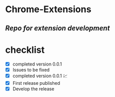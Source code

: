 # Chrome-Extensions

## _Repo for extension development_

# checklist 
- [X] completed version 0.0.1
- [X] Issues to be fixed
- [X] completed version 0.0.1 💹
- [X] First release published
- [X] Develop the release  
